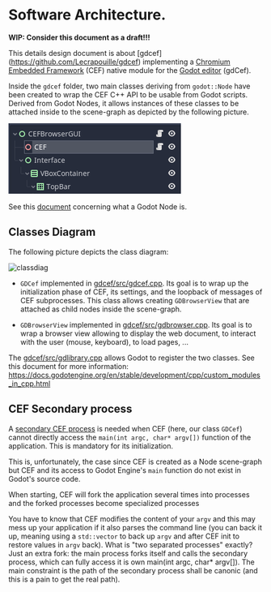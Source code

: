 # Software Architecture.

**WIP: Consider this document as a draft!!!**

This details design document is about [gdcef]
(https://github.com/Lecrapouille/gdcef) implementing a [Chromium Embedded
Framework](https://bitbucket.org/chromiumembedded/cef/wiki/Home) (CEF) native
module for the [Godot editor](https://godotengine.org/) (gdCef).

Inside the `gdcef` folder, two main classes deriving from `godot::Node` have
been created to wrap the CEF C++ API to be usable from Godot scripts. Derived
from Godot Nodes, it allows instances of these classes to be attached inside to
the scene-graph as depicted by the following picture.

![CEFnode](pics/cef.png)

See this
[document](https://docs.godotengine.org/en/stable/classes/class_node.html)
concerning what a Godot Node is.

## Classes Diagram

The following picture depicts the class diagram:

![classdiag](architecture/classes.png)

- `GDCef` implemented in [gdcef/src/gdcef.cpp](gdcef.[ch]pp). Its goal is to
  wrap up the initialization phase of CEF, its settings, and the loopback of
  messages of CEF subprocesses. This class allows creating `GDBrowserView`
  that are attached as child nodes inside the scene-graph.

- `GDBrowserView` implemented in [gdcef/src/gdbrowser.cpp](gdbrowser.[ch]pp).
  Its goal is to wrap a browser view allowing to display the web document, to
  interact with the user (mouse, keyboard), to load pages, ...

The [gdcef/src/gdlibrary.cpp](gdcef/src/gdlibrary.cpp) allows Godot to
register the two classes. See this document for more information:
https://docs.godotengine.org/en/stable/development/cpp/custom_modules_in_cpp.html

## CEF Secondary process

A [secondary CEF
process](https://bitbucket.org/chromiumembedded/cef/wiki/GeneralUsage.md#markdown-header-separate-sub-process-executable)
is needed when CEF (here, our class `GDCef`) cannot directly access the
`main(int argc, char* argv[])` function of the application. This is mandatory for
its initialization.
<!---
This is, unfortunately, the case since CEF is created as a node
scene-graph but CEF does not come natively inside the Godot engine and
accessing the Godot engine `main` function.
-->
This is, unfortunately, the case since CEF is created as a Node scene-graph
but CEF and its access to Godot Engine's `main` function do not exist
in Godot's source code.

When starting, CEF will fork the application several times into processes
and the forked processes become specialized processes

You have to know that CEF modifies the content of your `argv` and this may mess
up your application if it also parses the command line (you can back it up,
meaning using a `std::vector` to back up `argv` and after CEF init to restore
values in `argv` back). What is "two separated processes" exactly? Just an extra
fork: the main process forks itself and calls the secondary process, which can
fully access it is own main(int argc, char* argv[]). The main constraint is the
path of the secondary process shall be canonic (and this is a pain to get the
real path).

<!---
## Diagram sequence
-->

